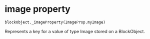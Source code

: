 
# image property

```sig
blockObject._imageProperty(ImageProp.myImage)
```

Represents a key for a value of type Image stored on a BlockObject.

